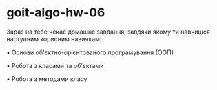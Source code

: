# goit-algo-hw-06

Зараз на тебе чекає домашнє завдання, завдяки якому ти навчишся наступним корисним навичкам:

• Основи об'єктно-орієнтованого програмування (ООП)

• Робота з класами та об'єктами

• Робота з методами класу